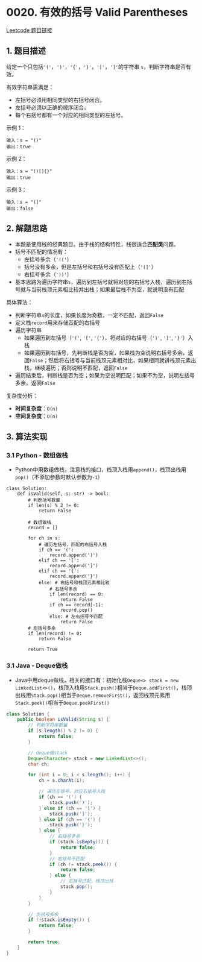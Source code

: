 # 0020. 有效的括号 Valid Parentheses
[Leetcode 题目链接](https://leetcode.com/problems/valid-parentheses/)

## 1. 题目描述
给定一个只包括`'('`，`')'`，`'{'`，`'}'`，`'['`，`']'`的字符串 `s`，判断字符串是否有效。

有效字符串需满足：

* 左括号必须用相同类型的右括号闭合。
* 左括号必须以正确的顺序闭合。
* 每个右括号都有一个对应的相同类型的左括号。
 

示例 1：
```
输入：s = "()"
输出：true
```

示例 2：
```
输入：s = "()[]{}"
输出：true
```

示例 3：
```
输入：s = "(]"
输出：false
```

## 2. 解题思路
* 本题是使用栈的经典题目。由于栈的结构特性，栈很适合**匹配类**问题。
* 括号不匹配的情况有：
  * 左括号多余（`'(('`）
  * 括号没有多余，但是左括号和右括号没有匹配上（`'(]'`）
  * 右括号多余（`'))'`）
* 基本思路为遍历字符串`s`，遍历到左括号就将对应的右括号入栈，遍历到右括号就与当前栈顶元素相比较并出栈；如果最后栈不为空，就说明没有匹配

具体算法：
* 判断字符串`s`的长度，如果长度为奇数，一定不匹配，返回`False`
* 定义栈`record`用来存储匹配的右括号
* 遍历字符串
  * 如果遍历到左括号（`'('`, `'['`, `'{'`），将对应的右括号（`')'`, `']'`, `'}'`）入栈
  * 如果遍历到右括号，先判断栈是否为空，如果栈为空说明右括号多余，返回`False`；然后将右括号与当前栈顶元素相对比，如果相同就讲栈顶元素出栈，继续遍历；否则说明不匹配，返回`False`
* 遍历结束后，判断栈是否为空；如果为空说明匹配；如果不为空，说明左括号多余，返回`False`

复杂度分析：
* **时间复杂度**：`O(n)`
* **空间复杂度**：`O(n)`

## 3. 算法实现

### 3.1 Python - 数组做栈
* Python中用数组做栈，注意栈的接口，栈顶入栈用`append()`，栈顶出栈用`pop()`（不添加参数时默认参数为`-1`）

```Py
class Solution:
    def isValid(self, s: str) -> bool:
        # 判断括号数量
        if len(s) % 2 != 0:
            return False

        # 数组做栈
        record = []

        for ch in s:
            # 遍历左括号，匹配的右括号入栈
            if ch == '(':
                record.append(')')
            elif ch == '[':
                record.append(']')
            elif ch == '{':
                record.append('}')
            else: # 右括号和栈顶元素相比较
                # 右括号多余
                if len(record) == 0:
                    return False
                if ch == record[-1]:
                    record.pop()
                else: # 左右括号不匹配
                    return False
        # 左括号多余
        if len(record) != 0:
            return False
        
        return True
```

### 3.1 Java - Deque做栈
* Java中用deque做栈，相关的接口有：初始化栈`Deque<> stack = new LinkedList<>()`，栈顶入栈用`Stack.push()`相当于`Deque.addFirst()`，栈顶出栈用`Stack.pop()`相当于`Deque.removeFirst()`，返回栈顶元素用`Stack.peek()`相当于`Deque.peekFirst()`

```Java
class Solution {
    public boolean isValid(String s) {
        // 判断字符串数量
        if (s.length() % 2 != 0) {
            return false;
        }

        // deque做stack
        Deque<Character> stack = new LinkedList<>();
        char ch;

        for (int i = 0; i < s.length(); i++) {
            ch = s.charAt(i);

            // 遍历左括号，对应右括号入栈
            if (ch == '(') {
                stack.push(')');
            } else if (ch == '[') {
                stack.push(']');
            } else if (ch == '{') {
                stack.push('}');
            } else {
                // 右括号多余
                if (stack.isEmpty()) {
                    return false;
                }
                // 右括号不匹配
                if (ch != stack.peek()) {
                    return false;
                } else {
                    // 右括号匹配，栈顶出栈
                    stack.pop();
                }
            }
        }

        // 左括号多余
        if (!stack.isEmpty()) {
            return false;
        }

        return true;
    }
}
```